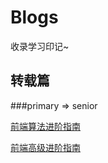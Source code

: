 # Blogs
收录学习印记~
## 转载篇
###primary => senior

[前端算法进阶指南](https://github.com/sl1673495/blogs/issues/53)

[前端高级进阶指南](https://github.com/sl1673495/blogs/issues/37)
